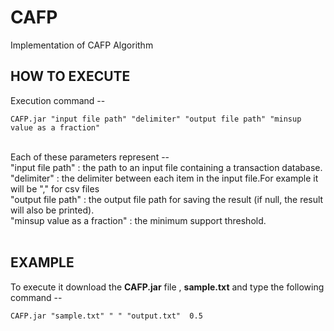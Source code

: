 # CAFP
Implementation of CAFP Algorithm

## HOW TO EXECUTE
Execution command --
```
CAFP.jar "input file path" "delimiter" "output file path" "minsup value as a fraction"
```
<br>
Each of these parameters represent -- <br>
"input file path"            : the path to an input file containing a transaction database.<br>
"delimiter"                  : the delimiter between each item in the input file.For example it will be "," for csv files<br>
"output file path"           : the output file path for saving the result (if null, the result will also be printed).<br>
"minsup value as a fraction" : the minimum support threshold.<br>
 <br>

## EXAMPLE
To execute it download the <b>CAFP.jar</b> file , <b>sample.txt</b> and type the following command --<br>
```  
CAFP.jar "sample.txt" " " "output.txt"  0.5
```
